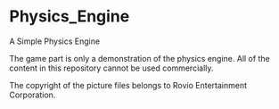 # Physics_Engine
 A Simple Physics Engine
 
 The game part is only a demonstration of the physics engine. All of the content in this repository cannot be used commercially.
 
 The copyright of the picture files belongs to Rovio Entertainment Corporation.
